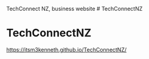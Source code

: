 TechConnect NZ, business website # TechConnectNZ
# TechConnectNZ
https://itsm3kenneth.github.io/TechConnectNZ/